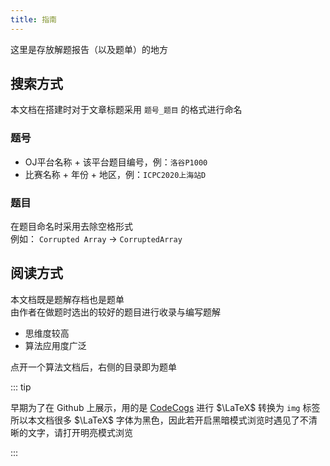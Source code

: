 ```yaml
---
title: 指南
---
```


这里是存放解题报告（以及题单）的地方

## 搜索方式

本文档在搭建时对于文章标题采用 `题号_题目`<Badge type="tip" text=".md" vertical="top" /> 的格式进行命名  
  
### 题号

- OJ平台名称 + 该平台题目编号，例：`洛谷P1000`
- 比赛名称 + 年份 + 地区，例：`ICPC2020上海站D`

### 题目

在题目命名时采用去除空格形式  
例如： `Corrupted Array` $\rightarrow$ `CorruptedArray`

## 阅读方式

本文档既是题解存档也是题单  
由作者在做题时选出的较好的题目进行收录与编写题解  
- 思维度较高
- 算法应用度广泛

点开一个算法文档后，右侧的目录即为题单  
  
::: tip

早期为了在 Github 上展示，用的是 [CodeCogs](https://latex.codecogs.com/) 进行 $\LaTeX$ 转换为 `img` 标签  
所以本文档很多 $\LaTeX$ 字体为黑色，因此若开启黑暗模式浏览时遇见了不清晰的文字，请打开明亮模式浏览 

:::
